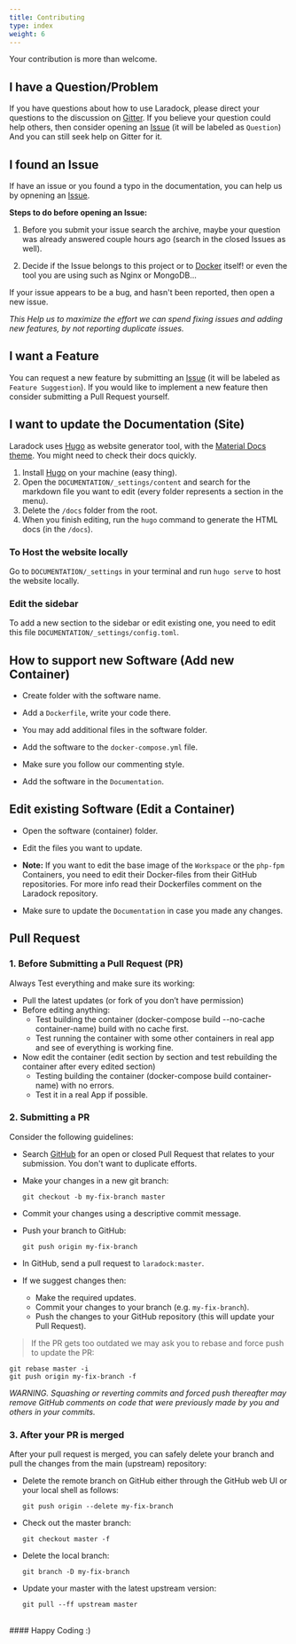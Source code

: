 ```yaml
---
title: Contributing
type: index
weight: 6
---
```



Your contribution is more than welcome.

## I have a Question/Problem

If you have questions about how to use Laradock, please direct your questions to the discussion on [Gitter](https://gitter.im/Laradock/laradock). If you believe your question could help others, then consider opening an [Issue](https://github.com/laradock/laradock/issues) (it will be labeled as `Question`) And you can still seek help on Gitter for it.

## I found an Issue
If have an issue or you found a typo in the documentation, you can help us by
opnening an [Issue](https://github.com/laradock/laradock/issues). 

**Steps to do before opening an Issue:**

1. Before you submit your issue search the archive, maybe your question was already answered couple hours ago (search in the closed Issues as well).

2. Decide if the Issue belongs to this project or to [Docker](https://github.com/docker) itself! or even the tool you are using such as Nginx or MongoDB...

If your issue appears to be a bug, and hasn't been reported, then open a new issue.

*This Help us to maximize the effort we can spend fixing issues and adding new
features, by not reporting duplicate issues.*


## I want a Feature
You can request a new feature by submitting an [Issue](https://github.com/laradock/laradock/issues) (it will be labeled as `Feature Suggestion`). If you would like to implement a new feature then consider submitting a Pull Request yourself.





## I want to update the Documentation (Site)

Laradock uses [Hugo](https://gohugo.io/) as website generator tool, with the [Material Docs theme](http://themes.gohugo.io/theme/material-docs/). You might need to check their docs quickly.


1. Install [Hugo](https://gohugo.io/) on your machine (easy thing).
2. Open the `DOCUMENTATION/_settings/content` and search for the markdown file you want to edit (every folder represents a section in the menu).
3. Delete the `/docs` folder from the root.
4. When you finish editing, run the `hugo` command to generate the HTML docs (in the `/docs`).

### To Host the website locally
Go to `DOCUMENTATION/_settings` in your terminal and run `hugo serve` to host the website locally.

### Edit the sidebar
To add a new section to the sidebar or edit existing one, you need to edit this file `DOCUMENTATION/_settings/config.toml`.




## How to support new Software (Add new Container)

* Create folder with the software name.

* Add a `Dockerfile`, write your code there.

* You may add additional files in the software folder.

* Add the software to the `docker-compose.yml` file.

* Make sure you follow our commenting style.

* Add the software in the `Documentation`.

## Edit existing Software (Edit a Container)

* Open the software (container) folder.

* Edit the files you want to update.

* **Note:** If you want to edit the base image of the `Workspace` or the `php-fpm` Containers, 
you need to edit their Docker-files from their GitHub repositories. For more info read their Dockerfiles comment on the Laradock repository.

* Make sure to update the `Documentation` in case you made any changes.


## Pull Request

### 1. Before Submitting a Pull Request (PR)

Always Test everything and make sure its working:

- Pull the latest updates (or fork of you don’t have permission)
- Before editing anything:
    - Test building the container (docker-compose build --no-cache container-name) build with no cache first.
    - Test running the container with some other containers in real app and see of everything is working fine.
- Now edit the container (edit section by section and test rebuilding the container after every edited section)
    - Testing building the container (docker-compose build container-name) with no errors.
    - Test it in a real App if possible.


### 2. Submitting a PR
Consider the following guidelines:

* Search [GitHub](https://github.com/laradock/laradock/pulls) for an open or closed Pull Request that relates to your submission. You don't want to duplicate efforts.

* Make your changes in a new git branch:

     ```shell
     git checkout -b my-fix-branch master
     ```
* Commit your changes using a descriptive commit message.

* Push your branch to GitHub:

    ```shell
    git push origin my-fix-branch
    ```

* In GitHub, send a pull request to `laradock:master`.
* If we suggest changes then:
  * Make the required updates.
  * Commit your changes to your branch (e.g. `my-fix-branch`).
  * Push the changes to your GitHub repository (this will update your Pull Request).

> If the PR gets too outdated we may ask you to rebase and force push to update the PR:

```shell
git rebase master -i
git push origin my-fix-branch -f
```

*WARNING. Squashing or reverting commits and forced push thereafter may remove GitHub comments on code that were previously made by you and others in your commits.*


### 3. After your PR is merged

After your pull request is merged, you can safely delete your branch and pull the changes from the main (upstream) repository:

* Delete the remote branch on GitHub either through the GitHub web UI or your local shell as follows:

    ```shell
    git push origin --delete my-fix-branch
    ```

* Check out the master branch:

    ```shell
    git checkout master -f
    ```

* Delete the local branch:

    ```shell
    git branch -D my-fix-branch
    ```

* Update your master with the latest upstream version:

    ```shell
    git pull --ff upstream master
    ```





<br>
#### Happy Coding :)
